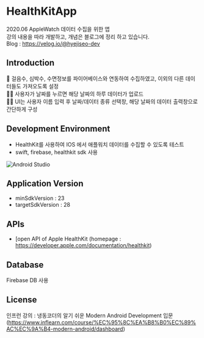 # HealthKitApp
2020.06 AppleWatch 데이터 수집을 위한 앱 <br /> 
강의 내용을 따라 개발하고, 개념은 블로그에 정리 하고 있습니다. <br />
Blog : https://velog.io/@hyejiseo-dev

## Introduction
🏃 걸음수, 심박수, 수면정보를 파이어베이스와 연동하여 수집하였고, 이외의 다른 데이터들도 가져오도록 설정 <br />
🏃‍♀️ 사용자가 날짜를 누르면 해당 날짜의 하루 데이터가 업로드<br />
🏃‍♀️ UI는 사용자 이름 입력 후 날짜/데이터 종류 선택창, 해당 날짜의 데이터 출력창으로 간단하게 구성<br />

## Development Environment
- HealthKit를 사용하여 IOS 에서 애플워치 데이터를 수집할 수 있도록 테스트
- swift, firebase, healthkit sdk 사용

![Android Studio](https://img.shields.io/badge/Android%20Studio-3DDC84.svg?style=for-the-badge&logo=android-studio&logoColor=white)


## Application Version
- minSdkVersion : 23
- targetSdkVersion : 28

## APIs
- [open API of Apple HealthKit (homepage : https://developer.apple.com/documentation/healthkit) <br />

## Database 
Firebase DB 사용

## License
인프런 강의 : 냉동코더의 알기 쉬운 Modern Android Development 입문
(https://www.inflearn.com/course/%EC%95%8C%EA%B8%B0%EC%89%AC%EC%9A%B4-modern-android/dashboard)
